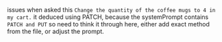 issues
when asked this 
`Change the quantity of the coffee mugs to 4 in my cart.`
it deduced using PATCH, because the systemPrompt contains `PATCH and PUT`
so need to think it through here, either add exact method from the file, or adjust the prompt.